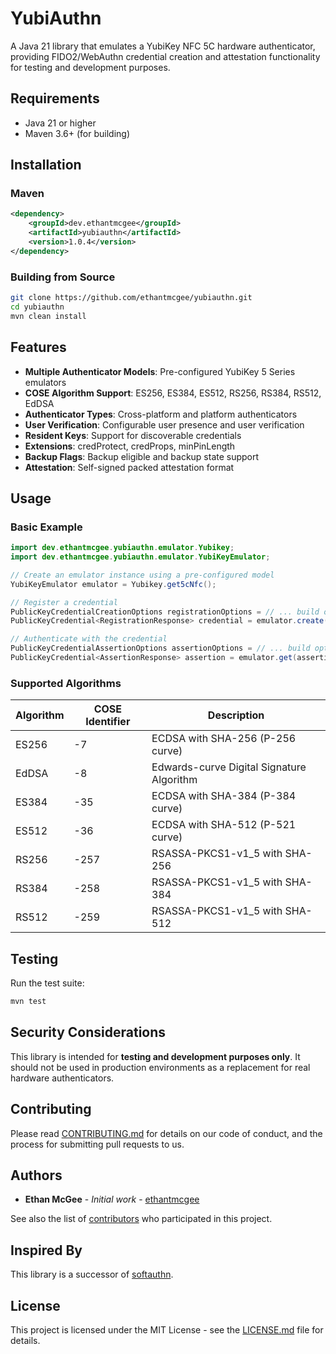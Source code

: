 # YubiAuthn

A Java 21 library that emulates a YubiKey NFC 5C hardware authenticator, providing FIDO2/WebAuthn credential creation and attestation functionality for testing and development purposes.

## Requirements

- Java 21 or higher
- Maven 3.6+ (for building)

## Installation

### Maven

```xml
<dependency>
    <groupId>dev.ethantmcgee</groupId>
    <artifactId>yubiauthn</artifactId>
    <version>1.0.4</version>
</dependency>
```

### Building from Source

```bash
git clone https://github.com/ethantmcgee/yubiauthn.git
cd yubiauthn
mvn clean install
```

## Features

- **Multiple Authenticator Models**: Pre-configured YubiKey 5 Series emulators
- **COSE Algorithm Support**: ES256, ES384, ES512, RS256, RS384, RS512, EdDSA
- **Authenticator Types**: Cross-platform and platform authenticators
- **User Verification**: Configurable user presence and user verification
- **Resident Keys**: Support for discoverable credentials
- **Extensions**: credProtect, credProps, minPinLength
- **Backup Flags**: Backup eligible and backup state support
- **Attestation**: Self-signed packed attestation format

## Usage

### Basic Example

```java
import dev.ethantmcgee.yubiauthn.emulator.Yubikey;
import dev.ethantmcgee.yubiauthn.emulator.YubiKeyEmulator;

// Create an emulator instance using a pre-configured model
YubiKeyEmulator emulator = Yubikey.get5cNfc();

// Register a credential
PublicKeyCredentialCreationOptions registrationOptions = // ... build options
PublicKeyCredential<RegistrationResponse> credential = emulator.create(registrationOptions);

// Authenticate with the credential
PublicKeyCredentialAssertionOptions assertionOptions = // ... build options
PublicKeyCredential<AssertionResponse> assertion = emulator.get(assertionOptions);
```

### Supported Algorithms

| Algorithm | COSE Identifier | Description |
|-----------|-----------------|-------------|
| ES256 | -7 | ECDSA with SHA-256 (P-256 curve) |
| EdDSA | -8 | Edwards-curve Digital Signature Algorithm |
| ES384 | -35 | ECDSA with SHA-384 (P-384 curve) |
| ES512 | -36 | ECDSA with SHA-512 (P-521 curve) |
| RS256 | -257 | RSASSA-PKCS1-v1_5 with SHA-256 |
| RS384 | -258 | RSASSA-PKCS1-v1_5 with SHA-384 |
| RS512 | -259 | RSASSA-PKCS1-v1_5 with SHA-512 |

## Testing

Run the test suite:

```bash
mvn test
```

## Security Considerations

This library is intended for **testing and development purposes only**. It should not be used in production environments as a replacement for real hardware authenticators.

## Contributing

Please read [CONTRIBUTING.md](https://github.com/ethantmcgee/yubiauthn/blob/master/CONTRIBUTING.md) for details on our code of conduct, and the process for submitting pull requests to us.

## Authors

* **Ethan McGee** - *Initial work* - [ethantmcgee](https://github.com/ethantmcgee)

See also the list of [contributors](https://github.com/ethantmcgee/yubiauthn/contributors) who participated in this project.

## Inspired By

This library is a successor of [softauthn](https://github.com/adessoSE/softauthn).

## License

This project is licensed under the MIT License - see the [LICENSE.md](https://github.com/ethantmcgee/yubiauthn/blob/main/LICENSE.md) file for details.
